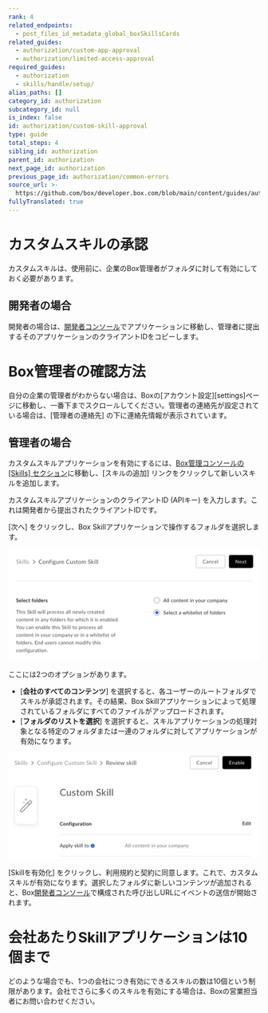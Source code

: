 ```yaml
---
rank: 4
related_endpoints:
  - post_files_id_metadata_global_boxSkillsCards
related_guides:
  - authorization/custom-app-approval
  - authorization/limited-access-approval
required_guides:
  - authorization
  - skills/handle/setup/
alias_paths: []
category_id: authorization
subcategory_id: null
is_index: false
id: authorization/custom-skill-approval
type: guide
total_steps: 4
sibling_id: authorization
parent_id: authorization
next_page_id: authorization
previous_page_id: authorization/common-errors
source_url: >-
  https://github.com/box/developer.box.com/blob/main/content/guides/authorization/custom-skill-approval.md
fullyTranslated: true
---
```

# カスタムスキルの承認

カスタムスキルは、使用前に、企業のBox管理者がフォルダに対して有効にしておく必要があります。

## 開発者の場合

開発者の場合は、[開発者コンソール][devconsole]でアプリケーションに移動し、管理者に提出するそのアプリケーションのクライアントIDをコピーします。

<Message>

# Box管理者の確認方法

自分の企業の管理者がわからない場合は、Boxの[アカウント設定][settings]ページに移動し、一番下までスクロールしてください。管理者の連絡先が設定されている場合は、\[管理者の連絡先] の下に連絡先情報が表示されています。

</Message>

## 管理者の場合

カスタムスキルアプリケーションを有効にするには、[Box管理コンソールの \[Skills\] セクション][adminconsole]に移動し、\[スキルの追加] リンクをクリックして新しいスキルを追加します。

カスタムスキルアプリケーションのクライアントID (APIキー) を入力します。これは開発者から提出されたクライアントIDです。

\[次へ] をクリックし、Box Skillアプリケーションで操作するフォルダを選択します。

<ImageFrame border>

![追加するスキルの選択](images/skills-select.png)

</ImageFrame>

ここには2つのオプションがあります。

* \[**会社のすべてのコンテンツ**] を選択すると、各ユーザーのルートフォルダでスキルが承認されます。その結果、Box Skillアプリケーションによって処理されているフォルダにすべてのファイルがアップロードされます。
* \[**フォルダのリストを選択**] を選択すると、スキルアプリケーションの処理対象となる特定のフォルダまたは一連のフォルダに対してアプリケーションが有効になります。

<ImageFrame border>

![追加するスキルの選択](images/skills-confirm.png)

</ImageFrame>

\[Skillを有効化] をクリックし、利用規約と契約に同意します。これで、カスタムスキルが有効になります。選択したフォルダに新しいコンテンツが追加されると、Box[開発者コンソール][devconsole]で構成された呼び出しURLにイベントの送信が開始されます。

<Message>

# 会社あたりSkillアプリケーションは10個まで

どのような場合でも、1つの会社につき有効にできるスキルの数は10個という制限があります。会社でさらに多くのスキルを有効にする場合は、Boxの営業担当者にお問い合わせください。

</Message>

[adminconsole]: https://app.box.com/master/skills

[devconsole]: https://app.box.com/developers/console
